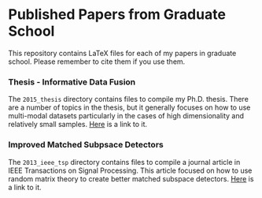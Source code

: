 # Published Papers from Graduate School

This repository contains LaTeX files for each of my papers
in graduate school. Please remember to cite them if you use
them.

### Thesis - Informative Data Fusion

The `2015_thesis` directory contains files to compile my Ph.D. thesis. There
are a number of topics in the thesis, but it generally focuses on how to use
multi-modal datasets particularly in the cases of high dimensionality and
relatively small samples.
[Here](https://deepblue.lib.umich.edu/handle/2027.42/113419) is a
link to it.

### Improved Matched Subpsace Detectors

The `2013_ieee_tsp` directory contains files to compile a journal article
in IEEE Transactions on Signal Processing. This article focused on how to use
random matrix theory to create better matched subspace detectors.
[Here](https://ieeexplore.ieee.org/abstract/document/6415288) is a link
to it.

### 